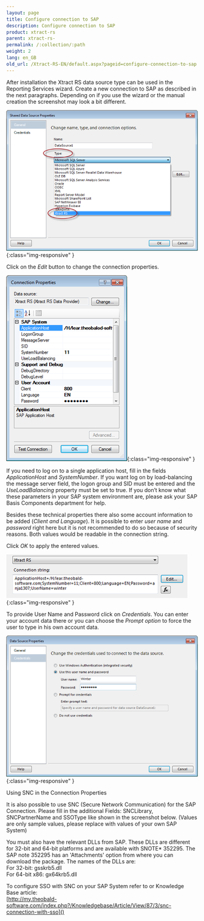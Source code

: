 ```yaml
---
layout: page
title: Configure connection to SAP
description: Configure connection to SAP
product: xtract-rs
parent: xtract-rs-
permalink: /:collection/:path
weight: 2
lang: en_GB
old_url: /Xtract-RS-EN/default.aspx?pageid=configure-connection-to-sap
---
```


After installation the Xtract RS data source type can be used in the Reporting Services wizard. Create a new connection to SAP as described in the next paragraphs. Depending on if you use the wizard or the manual creation the screenshot may look a bit different.

![Report-Data-Source-001](/img/content/Report-Data-Source-001.png){:class="img-responsive" }

Click on the *Edit* button to change the connection properties.

    
![Report-Data-Source-002](/img/content/Report-Data-Source-002.png){:class="img-responsive" }


If you need to log on to a single application host, fill in the fields *ApplicationHost* and *SystemNumber*. If you want log on by load-balancing the message server field, the logon group and SID must be entered and the *UseLoadBalancing* property must be set to true. If you don’t know what these parameters in your SAP system environment are, please ask your SAP Basis Components department for help.


Besides these technical properties there also some account information to be added (*Client and Language*). It is possible to enter *user name* and *password* right here but it is not recommended to do so because of security reasons. Both values would be readable in the connection string.

Click *OK* to apply the entered values.

![Report-Data-Source-003](/img/content/Report-Data-Source-003.png){:class="img-responsive" }

To provide User Name and Password click on *Credentials*. You can enter your account data there or you can choose the *Prompt option* to force the user to type in his own account data.

![Report-Data-Source-004](/img/content/Report-Data-Source-004.png){:class="img-responsive" }

Using SNC in the Connection Properties

It is also possible to use SNC (Secure Network Communication) for the SAP Connection. 
Please fill in the additional Fields: SNCLibrary, SNCPartnerName and SSOType like shown in the screenshot below. 
(Values are only sample values, please replace with values of your own SAP System) 

You must also have the relevant DLLs from SAP. These DLLs are different for 32-bit and 64-bit platforms and are available with SNOTE* 352295. The SAP note 352295 has an 'Attachments' option from where you can download the package. The names of the DLLs are:<br>
For 32-bit: gsskrb5.dll<br>
For 64-bit x86: gx64krb5.dll<br>

To configure SSO with SNC on your SAP System refer to or Knowledge Base article:<br>
[http://my.theobald-software.com/index.php?/Knowledgebase/Article/View/87/3/snc-connection-with-sso]()